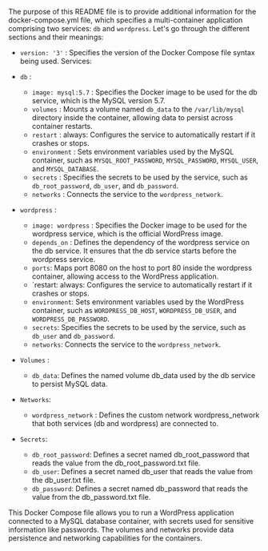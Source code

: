The purpose of this README file is to provide additional information for the docker-compose.yml file, which specifies a multi-container application comprising two services: `db` and `wordpress`. Let's go through the different sections and their meanings:

- ```version: '3'``` : Specifies the version of the Docker Compose file syntax being used.
Services:

- `db` :

    - `image: mysql:5.7` : Specifies the Docker image to be used for the db service, which is the MySQL version 5.7.
    - `volumes` : Mounts a volume named `db_data` to the `/var/lib/mysql` directory inside the container, allowing data to persist across container restarts.
    - `restart` : always: Configures the service to automatically restart if it crashes or stops.
    - `environment` : Sets environment variables used by the MySQL container, such as `MYSQL_ROOT_PASSWORD`, `MYSQL_PASSWORD`, `MYSQL_USER`, and `MYSQL_DATABASE`.
    - `secrets` : Specifies the secrets to be used by the service, such as `db_root_password`, `db_user`, and `db_password`.
    - `networks` : Connects the service to the `wordpress_network`.

- `wordpress` :

    - `image: wordpress` : Specifies the Docker image to be used for the wordpress service, which is the official WordPress image.
    -  `depends_on` : Defines the dependency of the wordpress service on the db service. It ensures that the db service starts before the wordpress service.
    - `ports`: Maps port 8080 on the host to port 80 inside the wordpress container, allowing access to the WordPress application.
    - `restart: always: Configures the service to automatically restart if it crashes or stops.
    - `environment`: Sets environment variables used by the WordPress container, such as `WORDPRESS_DB_HOST`, `WORDPRESS_DB_USER`, and `WORDPRESS_DB_PASSWORD`.
    - `secrets`: Specifies the secrets to be used by the service, such as `db_user` and `db_password`.
    - `networks`: Connects the service to the `wordpress_network`.

- `Volumes` :

    - `db_data`: Defines the named volume db_data used by the db service to persist MySQL data.

- `Networks`:

    - `wordpress_network` : Defines the custom network wordpress_network that both services (db and wordpress) are connected to.
        
- `Secrets`:

    - `db_root_password`: Defines a secret named db_root_password that reads the value from the db_root_password.txt file.
    - `db_user`: Defines a secret named db_user that reads the value from the db_user.txt file.
    - `db_password`: Defines a secret named db_password that reads the value from the db_password.txt file.


This Docker Compose file allows you to run a WordPress application connected to a MySQL database container, with secrets used for sensitive information like passwords. The volumes and networks provide data persistence and networking capabilities for the containers.
